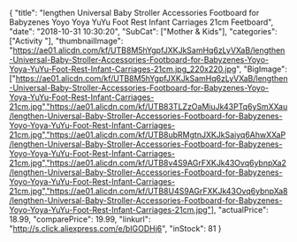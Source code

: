 {
	"title": "lengthen Universal Baby Stroller Accessories Footboard for Babyzenes Yoyo Yoya YuYu Foot Rest Infant Carriages 21cm Feetboard",
	"date": "2018-10-31 10:30:20",
	"SubCat": ["Mother & Kids"],
	"categories": ["Activity "],
	"thumbnailImage": "https://ae01.alicdn.com/kf/UTB8M5hYgpfJXKJkSamHq6zLyVXaB/lengthen-Universal-Baby-Stroller-Accessories-Footboard-for-Babyzenes-Yoyo-Yoya-YuYu-Foot-Rest-Infant-Carriages-21cm.jpg_220x220.jpg",
	"BigImage": ["https://ae01.alicdn.com/kf/UTB8M5hYgpfJXKJkSamHq6zLyVXaB/lengthen-Universal-Baby-Stroller-Accessories-Footboard-for-Babyzenes-Yoyo-Yoya-YuYu-Foot-Rest-Infant-Carriages-21cm.jpg","https://ae01.alicdn.com/kf/UTB83TLZzOaMiuJk43PTq6ySmXXau/lengthen-Universal-Baby-Stroller-Accessories-Footboard-for-Babyzenes-Yoyo-Yoya-YuYu-Foot-Rest-Infant-Carriages-21cm.jpg","https://ae01.alicdn.com/kf/UTB8ubRMgtnJXKJkSaiyq6AhwXXaP/lengthen-Universal-Baby-Stroller-Accessories-Footboard-for-Babyzenes-Yoyo-Yoya-YuYu-Foot-Rest-Infant-Carriages-21cm.jpg","https://ae01.alicdn.com/kf/UTB8v4S9AGrFXKJk43Ovq6ybnpXa2/lengthen-Universal-Baby-Stroller-Accessories-Footboard-for-Babyzenes-Yoyo-Yoya-YuYu-Foot-Rest-Infant-Carriages-21cm.jpg","https://ae01.alicdn.com/kf/UTB8U4S9AGrFXKJk43Ovq6ybnpXa8/lengthen-Universal-Baby-Stroller-Accessories-Footboard-for-Babyzenes-Yoyo-Yoya-YuYu-Foot-Rest-Infant-Carriages-21cm.jpg"],
	"actualPrice": 18.99,
	"comparePrice": 19.99,
	"linkurl": "http://s.click.aliexpress.com/e/bIGODHj6",
	"inStock": 81
}
